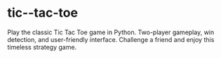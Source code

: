 # tic--tac-toe
Play the classic Tic Tac Toe game in Python. Two-player gameplay, win detection, and user-friendly interface. Challenge a friend and enjoy this timeless strategy game.
